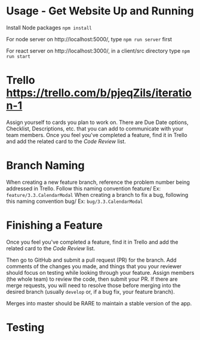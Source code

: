 # Usage - Get Website Up and Running
Install Node packages
` npm install `

For node server on http://localhost:5000/,
type ` npm run server ` first 

For react server on http://localhost:3000/,
in a client/src directory type ` npm run start ` 

# Trello <https://trello.com/b/pjeqZils/iteration-1>
Assign yourself to cards you plan to work on. There are Due Date options, Checklist, Descriptions, etc. that you can add to communicate with your team members. 
Once you feel you've completed a feature, find it in Trello and add the related card to the *Code Review* list. 

# Branch Naming
When creating a new feature branch, reference the problem number being addressed in Trello. 
Follow this naming convention feature/<feature> Ex: ` feature/3.3.CalendarModal `
When creating a branch to fix a bug, following this naming convention bug/<feature> Ex: ` bug/3.3.CalendarModal `

# Finishing a Feature
Once you feel you've completed a feature, find it in Trello and add the related card to the *Code Review* list. 

Then go to GitHub and submit a pull request (PR) for the branch. Add comments of the changes you made, and things that you your reviewer should focus on testing while looking through your feature. Assign members (the whole team) to review the code, then submit your PR.
If there are merge requests, you will need to resolve those before merging into the desired branch (usually ` develop ` or, if a bug fix, your feature branch).

Merges into master should be RARE to maintain a stable version of the app. 

# Testing
